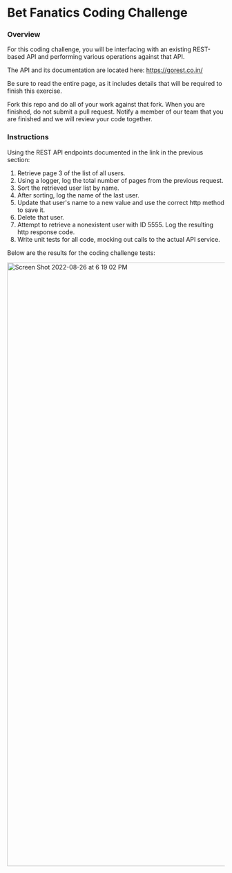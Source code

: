 # Bet Fanatics Coding Challenge

### Overview
For this coding challenge, you will be interfacing with an existing REST-based API and performing 
various operations against that API.  


The API and its documentation are located here:  https://gorest.co.in/

Be sure to read the entire page, as it includes details that will be required to finish this exercise.

Fork this repo and do all of your work against that fork. When you are finished, do not submit a pull request.  Notify a member of our team that you are finished and we will review your code together.

### Instructions

Using the REST API endpoints documented in the link in the previous section:
1. Retrieve page 3 of the list of all users.
2. Using a logger, log the total number of pages from the previous request.
3. Sort the retrieved user list by name.
4. After sorting, log the name of the last user.
5. Update that user's name to a new value and use the correct http method to save it.
6. Delete that user.
7. Attempt to retrieve a nonexistent user with ID 5555.  Log the resulting http response code.
8. Write unit tests for all code, mocking out calls to the actual API service.

Below are the results for the coding challenge tests: 

<img width="1394" alt="Screen Shot 2022-08-26 at 6 19 02 PM" src="https://user-images.githubusercontent.com/24307434/187010773-f108b86f-fc0f-4f48-a984-2e9cd82196aa.png">
